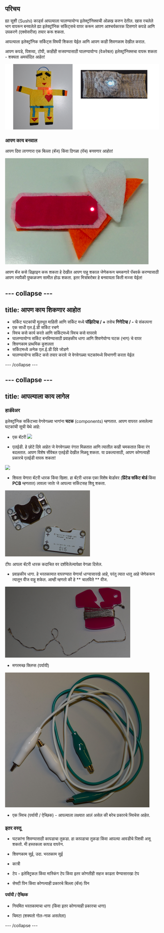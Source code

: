 ## परिचय

ह्या सूशी (Sushi) कार्ड्स आपल्याला घालण्यायोग्य इलेक्ट्रॉनिक्सची ओळख करुन देतील. खास रचलेले भाग वापरून बनवलेले ह्या इलेक्ट्रॉनिक सर्किट्सचे वापर करून आपण आश्चर्यकारक दिसणारे कपडे आणि उपकरणे (एक्सेसरीस) तयार करू शकता.

आपल्याला इलेक्ट्रॉनिक सर्किट्स विषयी शिकता येईल आणि आपण काही शिवणकाम देखील कराल.

आपण कपडे, पिशव्या, टोपी, काहीही सजवण्यासाठी घालण्यायोग्य (वेअरेबल) इलेक्ट्रॉनिक्सचा वापरू शकता - शक्यता अमर्यादित आहेत!

![](images/robot_headband_340_150_800.png)

### आपण काय बनवाल

आपण दिवा लागणारा एक बिल्ला (बॅज) किंवा ठिगळा (पॅच) बनवणार आहोत!

![](images/badge_lit.png)

आपण बॅज कसे डिझाइन करू शकता हे देखील आपण पाहू शकाल जेणेकरून चमकणारे पॅचवर्क करण्यासाठी आपण त्यापैकी पुष्कळजण सामील होऊ शकता. इतर मित्रांबरोबर हे बनवायला किती मज्जा येईल!

--- collapse ---
---
title: आपण काय शिकणार आहोत
---

+ सर्किट घटकांची मूलभूत माहिती आणि सर्किट मध्ये **पॉझिटिव्ह / +** तसेच **निगेटिव्ह / -** चे संकल्पना
+ एक साधी एल.ई.डी सर्किट रचणे
+ स्विच कसे कार्य करते आणि सर्किटमध्ये स्विच कसे वापरावे
+ घालण्यायोग्य सर्किट बनविण्यासाठी प्रवाहकीय धागा आणि शिवणेयोग्य घटक (भाग) चे वापर
+ शिवणकाम प्राथमिक कुशलता
+ सर्किटमध्ये अनेक एल.ई.डी दिवे जोडणे
+ घालण्यायोग्य सर्किट कसे तयार करावे जे वेगवेगळ्या घटकांमध्ये विभागणी करता येईल

--- /collapse ---

--- collapse ---
---
title: आपल्याला काय लागेल
---

### हार्डवेअर

इलेक्ट्रॉनिक सर्किटच्या वेगवेगळ्या भागांना **घटक** (components) म्हणतात. आपण वापरत असलेल्या घटकांची सूची येथे आहे:

+ एक बॅटरी ![](images/batteries.png)

+ एलईडी. हे छोटे दिवे आहेत जे वेगवेगळ्या रंगात मिळतात आणि त्यातील काही चमकतात किंवा रंग बदलतात. आपण विशेष सीवेबल एलईडी देखील मिळवू शकता. या प्रकल्पासाठी, आपण कोणत्याही प्रकारचे एलईडी वापरू शकता!

![](images/LEDs_mix.png)

+ शिवता येणारा बॅटरी धारक किंवा खिशा. हा बॅटरी धारक एका विशेष बाेर्डावर (**प्रिंटेड सर्किट बोर्ड** किंवा **PCB** म्हणतात) लावला जाताे जे आपल्या सर्किटसह शिवू शकता.

![](images/battery_holders.png)

टीपः आपला बॅटरी धारक कदाचित वर दर्शविलेल्यापेक्षा वेगळा दिसेल.

+ प्रवाहकीय धागा. हे भरतकामात वापरण्यात येणार्या धाग्यासारखे आहे, परंतु त्यात धातु आहे जेणेकरून त्यातून वीज वाहू शकेल. आम्ही म्हणतो की हे ** चालविते ** वीज.

![](images/thread.png)

+ मगरमच्छ क्लिप्स (पर्यायी)

![](images/crocs.png)

+ एक स्विच (पर्यायी / ऐच्छिक) -  आपल्याला लक्ष्यात आलं असेल की बरेच प्रकारचे स्विचेस आहेत.

### इतर वस्तू

+ घटकांना शिवण्यासाठी कापडाचा तुकडा. हा कापडाचा तुकडा किंवा आपल्या आवडीचे पिशवी असू शकतो. मी हस्तकला कापड वापरेन.

+ शिवणकाम सुई, उदा. भरतकाम सुई

+ कात्री

+ टेप - इलेक्ट्रिकल किंवा मास्किंग टेप किंवा इतर कोणतीही सहज काढता येण्यासारखा टेप

+ सेफ्टी पिन किंवा कोणत्याही प्रकारचे बिल्ला (बॅज) पिन

#### पर्यायी / ऐच्छिक

+ नियमित भरतकामाचा धागा (किंवा इतर कोणत्याही प्रकारचा धागा)

+ चिमटा (शक्यतो गोल-नाक असलेला)

--- /collapse ---